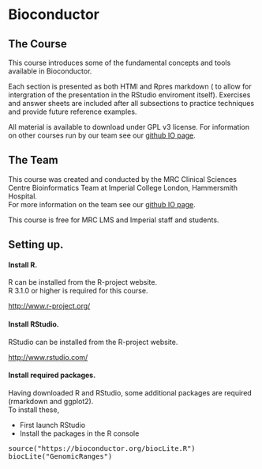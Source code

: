 # Bioconductor


## The Course

This course introduces some of the fundamental concepts and tools available in Bioconductor.

Each section is presented as both HTMl and Rpres markdown ( to allow for intergration of the presentation in the RStudio enviroment itself).  Exercises and answer sheets are included after all subsections to practice techniques and provide future reference examples. 

  
All material is available to download under GPL v3 license. For  information on other courses run by our team see our [github IO page](http://bioinformatics.lms.mrc.ac.uk/LMStraining.html).


## The Team
This course was created and conducted by the MRC Clinical Sciences Centre Bioinformatics Team at Imperial College London, Hammersmith Hospital.  
For more information on the team see our [github IO page](http://bioinformatics.lms.mrc.ac.uk/LMSpeople.html).

This course is free for MRC LMS and Imperial staff and students. 


## Setting up.


#### Install R.

R can be installed from the R-project website.  
R 3.1.0 or higher is required for this course.

http://www.r-project.org/

#### Install RStudio.

RStudio can be installed from the R-project website. 

http://www.rstudio.com/

#### Install required packages.

Having downloaded R and RStudio, some additional packages are required (rmarkdown and ggplot2).  
To install these,
* First launch RStudio
* Install the packages in the R console
<pre>
source("https://bioconductor.org/biocLite.R")
biocLite("GenomicRanges")
</pre>

<!--#### Download the material
The material can either be downloaded as a [zip](https://github.com/mrccsc/Bioconductor/archive/master.zip)
<pre>
wget https://github.com/mrccsc/Bioconductor/archive/master.zip ./
</pre>
or checked out from our Github repository
https://github.com/mrccsc/Bioconductor/ -->
